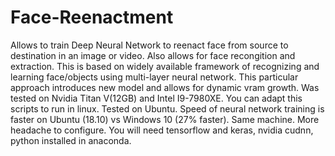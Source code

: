# Face-Reenactment
Allows to train Deep Neural Network to reenact face from source to destination in an image or video. Also allows for face recongition and extraction.
This is based on widely available framework of recognizing and learning face/objects using multi-layer neural network. This particular approach 
introduces new model and allows for dynamic vram growth.  Was tested on Nvidia Titan V(12GB) and Intel I9-7980XE. You can adapt this scripts to
run in linux. Tested on Ubuntu. Speed of neural network training is faster on Ubuntu (18.10) vs Windows 10 (27% faster). Same machine. More headache to 
configure. You will need tensorflow and keras, nvidia cudnn, python installed in anaconda. 
